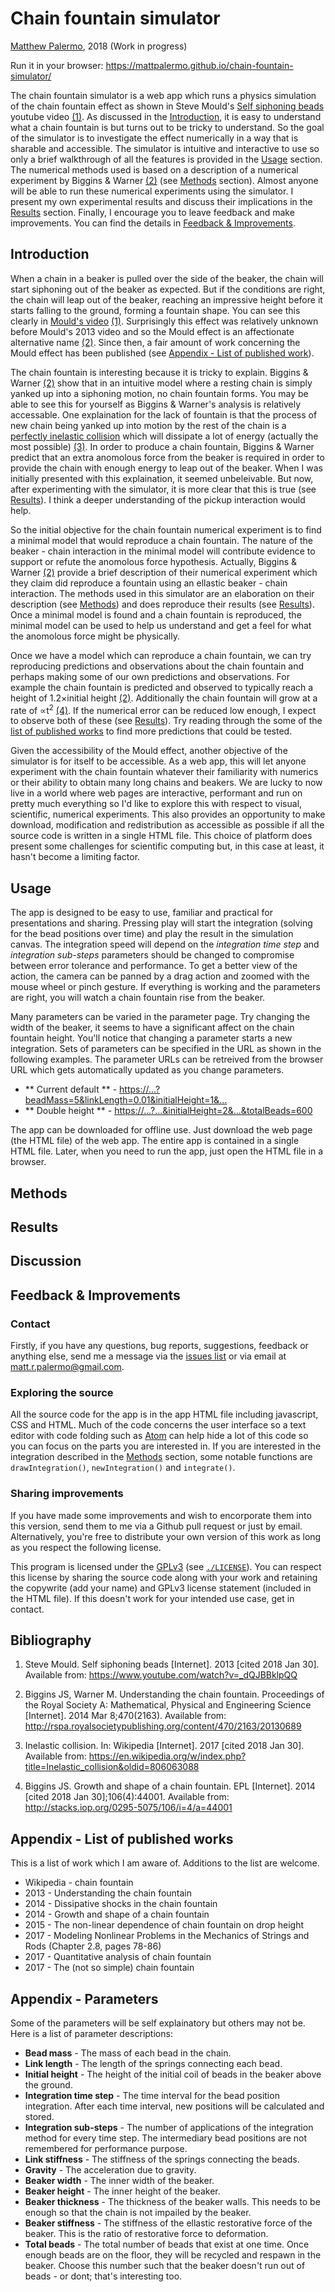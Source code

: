 # Chain fountain simulator
[Matthew Palermo](https://github.com/mattpalermo), 2018 (Work in progress)

Run it in your browser: https://mattpalermo.github.io/chain-fountain-simulator/

The chain fountain simulator is a web app which runs a physics simulation of the chain fountain effect as shown in Steve Mould's [Self siphoning beads](https://www.youtube.com/watch?v=_dQJBBklpQQ) youtube video [(1)]. As discussed in the [Introduction](#introduction), it is easy to understand what a chain fountain is but turns out to be tricky to understand. So the goal of the simulator is to investigate the effect numerically in a way that is sharable and accessible. The simulator is intuitive and interactive to use so only a brief walkthrough of all the features is provided in the [Usage](#usage) section. The numerical methods used is based on a description of a numerical experiment by Biggins & Warner [(2)] (see [Methods](#methods) section). Almost anyone will be able to run these numerical experiments using the simulator. I present my own experimental results and discuss their implications in the [Results](#results) section. Finally, I encourage you to leave feedback and make improvements. You can find the details in [Feedback & Improvements](#feedback--improvements).

## Introduction

When a chain in a beaker is pulled over the side of the beaker, the chain will start siphoning out of the beaker as expected. But if the conditions are right, the chain will leap out of the beaker, reaching an impressive height before it starts falling to the ground, forming a fountain shape. You can see this clearly in [Mould's video](https://www.youtube.com/watch?v=_dQJBBklpQQ) [(1)]. Surprisingly this effect was relatively unknown before Mould's 2013 video and so the Mould effect is an affectionate alternative name [(2)]. Since then, a fair amount of work concerning the Mould effect has been published (see [Appendix - List of published work](#appendix---list-of-published-work)).

The chain fountain is interesting because it is tricky to explain. Biggins & Warner [(2)] show that in an intuitive model where a resting chain is simply yanked up into a siphoning motion, no chain fountain forms. You may be able to see this for yourself as Biggins & Warner's analysis is relatively accessable. One explaination for the lack of fountain is that the process of new chain being yanked up into motion by the rest of the chain is a [perfectly inelastic collision](https://en.wikipedia.org/wiki/Inelastic_collision#Perfectly_inelastic_collision) which will dissipate a lot of energy (actually the most possible) [(3)]. In order to produce a chain fountain, Biggins & Warner predict that an extra anomolous force from the beaker is required in order to provide the chain with enough energy to leap out of the beaker. When I was initially presented with this explaination, it seemed unbeleivable. But now, after experimenting with the simulator, it is more clear that this is true (see [Results](#results)). I think a deeper understanding of the pickup interaction would help.

So the initial objective for the chain fountain numerical experiment is to find a minimal model that would reproduce a chain fountain. The nature of the beaker - chain interaction in the minimal model will contribute evidence to support or refute the anomolous force hypothesis. Actually, Biggins & Warner [(2)] provide a brief description of their numerical experiment which they claim did reproduce a fountain using an ellastic beaker - chain interaction. The methods used in this simulator are an elaboration on their description (see [Methods](#methods)) and does reproduce their results (see [Results](#results)). Once a minimal model is found and a chain fountain is reproduced, the minimal model can be used to help us understand and get a feel for what the anomolous force might be physically.

Once we have a model which can reproduce a chain fountain, we can try reproducing predictions and observations about the chain fountain and perhaps making some of our own predictions and observations. For example the chain fountain is predicted and observed to typically reach a height of 1.2×initial height [(2)]. Additionally the chain fountain will grow at a rate of ∝t<sup>2</sup> [(4)]. If the numerical error can be reduced low enough, I expect to observe both of these (see [Results](#results)). Try reading through the some of the [list of published works](#appendix-list-of-published-works) to find more predictions that could be tested.

Given the accessibility of the Mould effect, another objective of the simulator is for itself to be accessible. As a web app, this will let anyone experiment with the chain fountain whatever their familiarity with numerics or their ability to obtain many long chains and beakers. We are lucky to now live in a world where web pages are interactive, performant and run on pretty much everything so I'd like to explore this with respect to visual, scientific, numerical experiments. This also provides an opportunity to make download, modification and redistribution as accessible as possible if all the source code is written in a single HTML file. This choice of platform does present some challenges for scientific computing but, in this case at least, it hasn't become a limiting factor.

## Usage

The app is designed to be easy to use, familiar and practical for presentations and sharing. Pressing play will start the integration (solving for the bead positions over time) and play the result in the simulation canvas. The integration speed will depend on the *integration time step* and *integration sub-steps* parameters should be changed to compromise between error tolerance and performance. To get a better view of the action, the camera can be panned by a drag action and zoomed with the mouse wheel or pinch gesture. If everything is working and the parameters are right, you will watch a chain fountain rise from the beaker.

Many parameters can be varied in the parameter page. Try changing the width of the beaker, it seems to have a significant affect on the chain fountain height. You'll notice that changing a parameter starts a new integration. Sets of parameters can be specified in the URL as shown in the following examples. The parameter URLs can be retreived from the browser URL which gets automatically updated as you change parameters.

* ** Current default ** - [https://...?beadMass=5&linkLength=0.01&initialHeight=1&...](https://mattpalermo.github.io/chain-fountain-simulator/index.html?beadMass=5&linkLength=0.01&initialHeight=1&timeStepSize=0.001&substeps=100&linkStiffness=10000000&gravity=9.8&beakerWidth=0.08&beakerHeight=0.02&beakerThickness=0.05&beakerStiffness=10000000&totalBeads=300)
* ** Double height ** - [https://...?...&initialHeight=2&...&totalBeads=600](https://mattpalermo.github.io/chain-fountain-simulator/?beadMass=5&linkLength=0.01&initialHeight=2&timeStepSize=0.001&substeps=100&linkStiffness=10000000&gravity=9.8&beakerWidth=0.08&beakerHeight=0.02&beakerThickness=0.05&beakerStiffness=10000000&totalBeads=600)


The app can be downloaded for offline use. Just download the web page (the HTML file) of the web app. The entire app is contained in a single HTML file. Later, when you need to run the app, just open the HTML file in a browser.

## Methods

## Results

## Discussion

## Feedback & Improvements

### Contact

Firstly, if you have any questions, bug reports, suggestions, feedback or anything else, send me a message via the [issues list] or via email at <matt.r.palermo@gmail.com>.

### Exploring the source

All the source code for the app is in the app HTML file including javascript, CSS and HTML. Much of the code concerns the user interface so a text editor with code folding such as [Atom](https://atom.io/) can help hide a lot of this code so you can focus on the parts you are interested in. If you are interested in the integration described in the [Methods](#methods) section, some notable functions are `drawIntegration()`, `newIntegration()` and `integrate()`.

### Sharing improvements

If you have made some improvements and wish to encorporate them into this version, send them to me via a Github pull request or just by email. Alternatively, you're free to distribute your own version of this work as long as you respect the following license.

This program is licensed under the [GPLv3](https://choosealicense.com/licenses/gpl-3.0/) (see [`./LICENSE`](./LICENSE)). You can respect this license by sharing the source code along with your work and retaining the copywrite (add your name) and GPLv3 license statement (included in the HTML file). If this doesn't work for your intended use case, get in contact.

## Bibliography

1. <span id="bib1">Steve Mould. Self siphoning beads [Internet]. 2013 [cited 2018 Jan 30]. Available from: https://www.youtube.com/watch?v=_dQJBBklpQQ
</span>

2. <span id="bib2">Biggins JS, Warner M. Understanding the chain fountain. Proceedings of the Royal Society A: Mathematical, Physical and Engineering Science [Internet]. 2014 Mar 8;470(2163). Available from: http://rspa.royalsocietypublishing.org/content/470/2163/20130689
</span>

3. <span id="bib3">Inelastic collision. In: Wikipedia [Internet]. 2017 [cited 2018 Jan 30]. Available from: https://en.wikipedia.org/w/index.php?title=Inelastic_collision&oldid=806063088
</span>

4. <span id="bib4">Biggins JS. Growth and shape of a chain fountain. EPL [Internet]. 2014 [cited 2018 Jan 30];106(4):44001. Available from: http://stacks.iop.org/0295-5075/106/i=4/a=44001</span>

[(1)]: #bibliography
[(2)]: #bibliography
[(3)]: #bibliography
[(4)]: #bibliography
[(5)]: #bibliography
[(6)]: #bibliography
[(7)]: #bibliography

## Appendix - List of published works

This is a list of work which I am aware of. Additions to the list are welcome.

* Wikipedia - chain fountain
* 2013 - Understanding the chain fountain
* 2014 - Dissipative shocks in the chain fountain
* 2014 - Growth and shape of a chain fountain
* 2015 - The non-linear dependence of chain fountain on drop height
* 2017 - Modeling Nonlinear Problems in the Mechanics of Strings and Rods (Chapter 2.8, pages 78-86)
* 2017 - Quantitative analysis of chain fountain
* 2017 - The (not so simple) chain fountain

## Appendix - Parameters

Some of the parameters will be self explainatory but others may not be. Here is a list of parameter descriptions:

* **Bead mass** - The mass of each bead in the chain.
* **Link length** - The length of the springs connecting each bead.
* **Initial height** - The height of the initial coil of beads in the beaker above the ground.
* **Integration time step** - The time interval for the bead position integration. After each time interval, new positions will be calculated and stored.
* **Integration sub-steps** - The number of applications of the integration method for every time step. The intermediary bead positions are not remembered for performance purpose.
* **Link stiffness** - The stiffness of the springs connecting the beads.
* **Gravity** - The acceleration due to gravity.
* **Beaker width** - The inner width of the beaker.
* **Beaker height** - The inner height of the beaker.
* **Beaker thickness** - The thickness of the beaker walls. This needs to be enough so that the chain is not impailed by the beaker.
* **Beaker stiffness** - The stiffness of the ellastic restorative force of the beaker. This is the ratio of restorative force to deformation.
* **Total beads** - The total number of beads that exist at one time. Once enough beads are on the floor, they will be recycled and respawn in the beaker. Choose this number such that the beaker doesn't run out of beads - or dont; that's interesting too.

[issues list]: https://github.com/mattpalermo/chain-fountain-simulator/issues
